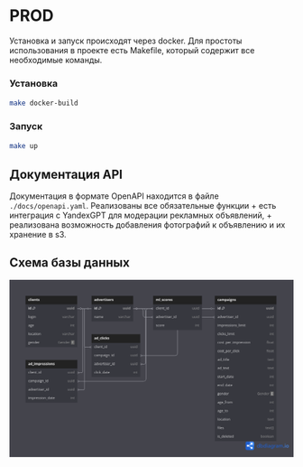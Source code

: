 # PROD

Установка и запуск происходят через docker. Для простоты использования в проекте есть Makefile, который содержит все необходимые команды.

### Установка
```bash
make docker-build
```

### Запуск
```bash
make up
```

## Документация API
Документация в формате OpenAPI находится в файле `./docs/openapi.yaml`.
Реализованы все обязательные функции + есть интеграция с YandexGPT для модерации рекламных объявлений, + реализована возможность добавления фотографий к объявлению и их хранение в s3.

## Схема базы данных
![Схема базы данных](./docs/db_schema.png)
